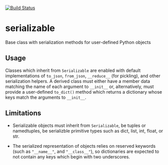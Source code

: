 [![Build Status](https://travis-ci.org/iskandr/serializable.svg?branch=master)](https://travis-ci.org/iskandr/serializable)

# serializable
Base class with serialization methods for user-defined Python objects

## Usage
Classes which inherit from `Serializable` are enabled with default implementations of
`to_json`, `from_json`, `__reduce__` (for pickling), and other serialization
helpers. A derived class must either have a member data matching the name of each argument to `__init__` or, alternatively, must provide a user-defined `to_dict()` method which returns a dictionary whose keys match the arguments to `__init__`.

## Limitations

* Serializable objects must inherit from `Serializable`, be tuples or namedtuples, be serializble primitive types such as dict, list, int, float, or str.

* The serialized representation of objects relies on reserved keywords (such as `"__name__"`, and `"__class__"`), so dictionaries are expected to not contain any keys which begin with two underscores.
